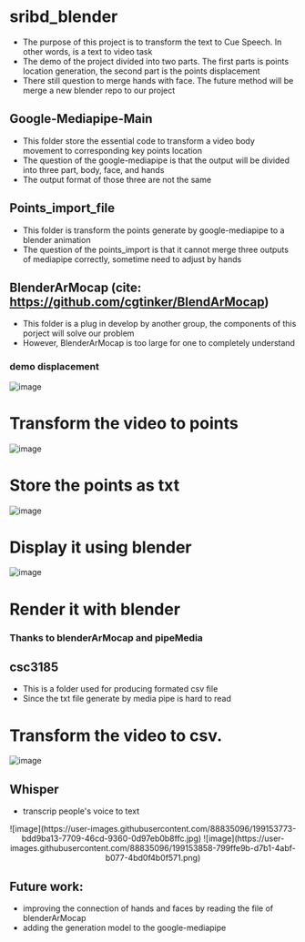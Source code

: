 # sribd_blender
- The purpose of this project is to transform the text to Cue Speech. In other words, is a text to video task
- The demo of the project divided into two parts. The first parts is points location generation, the second part is the points displacement
- There still question to merge hands with face. The future method will be merge a new blender repo to our project

## Google-Mediapipe-Main
- This folder store the essential code to transform a video body movement to corresponding key points location
- The question of the google-mediapipe is that the output will be divided into three part, body, face, and hands
- The output format of those three are not the same

## Points_import_file
- This folder is transform the points generate by google-mediapipe to a blender animation
- The question of the points_import is that it cannot merge three outputs of mediapipe correctly, sometime need to adjust by hands

## BlenderArMocap (cite: https://github.com/cgtinker/BlendArMocap)
- This folder is a plug in develop by another group, the components of this porject will solve our problem
- However, BlenderArMocap is too large for one to completely understand

### demo displacement
![image](https://user-images.githubusercontent.com/88835096/185556550-effee91e-0cc3-4219-95cb-d133c749b9a6.png)
# Transform the video to points
![image](https://user-images.githubusercontent.com/88835096/185556691-7a6265b1-2f60-4584-beed-c31d8d5b751b.png)
# Store the points as txt
![image](https://user-images.githubusercontent.com/88835096/185556920-0608db8d-5fcc-48e8-92bf-9869f112534c.png)
# Display it using blender
![image](https://user-images.githubusercontent.com/88835096/185557074-d71429bc-546c-4d25-9d9d-44249ff3fc97.png)
# Render it with blender

### Thanks to blenderArMocap and pipeMedia

## csc3185
- This is a folder used for producing formated csv file
- Since the txt file generate by media pipe is hard to read
# Transform the video to csv.
![image](https://user-images.githubusercontent.com/88835096/199153540-8d9b489e-08e7-4e7d-902b-9409d9266527.png)



## Whisper
- transcrip people's voice to text
<p align= "center">
![image](https://user-images.githubusercontent.com/88835096/199153773-bdd9ba13-7709-46cd-9360-0d97eb0b8ffc.jpg)
![image](https://user-images.githubusercontent.com/88835096/199153858-799ffe9b-d7b1-4abf-b077-4bd0f4b0f571.png)
</p>


## Future work:
- improving the connection of hands and faces by reading the file of blenderArMocap
- adding the generation model to the google-mediapipe
